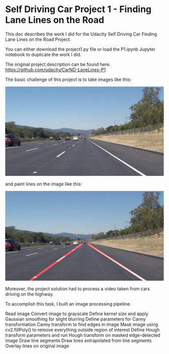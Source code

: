 # Self Driving Car Project 1 - Finding Lane Lines on the Road
This doc describes the work I did for the Udacity Self Driving Car Finding Lane Lines on the Road Project.

You can either download the project1.py file or load the P1.ipynb Jupyter notebook to duplicate the work I did.

The original project description can be found here. https://github.com/udacity/CarND-LaneLines-P1

The basic challenge of this project is to take images like this:

[//]: # (Image References)

[image1]: ./test_images/solidWhiteRight.jpg "Original"
[image2]: ./examples/laneLines_thirdPass.jpg "Original with lane lines"


![Original image][image1]

and paint lines on the image like this:

![Original image with lane lines][image2]

Moreover, the project solution had to process a video taken from cars driving on the highway.

To accomplish this task, I built an image processing pipeline. 

Read image
Convert image to grayscale
Define kernel size and apply Gaussian smoothing for slight blurring
Define parameters for Canny transformation
Canny transform to find edges in image
Mask image using cv2.fillPoly() to remove everything outside region of interest
Define Hough transform parameters and run Hough transform on masked edge-detected image
Draw line segments
Draw lines extrapolated from line segments
Overlay lines on original image
